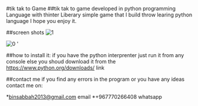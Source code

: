 #tik tak to Game 
##tik tak to game developed in python programming Language with thinter Liberary
  simple game that I build throw learing python language I hope you enjoy it. 

##screen shots
![1](https://github.com/Mahfoud-Sa/XO_Game/assets/76104809/08e87da4-7f91-4ede-8f90-10de297d96f5)


![0](https://github.com/Mahfoud-Sa/XO_Game/assets/76104809/c3b2b151-e444-4f83-92f8-4da25ba75e62)
'

##how to install it:
if you have the python interprenter just run it from any console 
else you shoud download it from the https://www.python.org/downloads/ link

##contact me
if you find any errors in the program or you have any ideas contact me on:

*binsabbah2013@gmail.com email
*+967770266408 whatsapp
